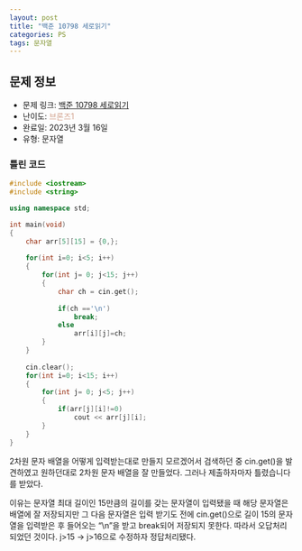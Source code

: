 ```yaml
---
layout: post
title: "백준 10798 세로읽기"
categories: PS
tags: 문자열
---
```


## 문제 정보
- 문제 링크: [백준 10798 세로읽기](https://www.acmicpc.net/problem/10798)
- 난이도: <span style="color:#D2A28D">브론즈1</span>
- 완료일: 2023년 3월 16일
- 유형: 문자열

### 틀린 코드

```C++
#include <iostream>
#include <string>

using namespace std;

int main(void)
{
	char arr[5][15] = {0,};
	
	for(int i=0; i<5; i++)
	{
		for(int j= 0; j<15; j++)
		{
			char ch = cin.get();
			
			if(ch =='\n')
				break;
			else
				arr[i][j]=ch;
		}
	}
	
	cin.clear();
	for(int i=0; i<15; i++)
	{
		for(int j= 0; j<5; j++)
		{
			if(arr[j][i]!=0)
				cout << arr[j][i];
		}
	}
}
```

2차원 문자 배열을 어떻게 입력받는대로 만들지 모르겠어서 검색하던 중 cin.get()을 발견하였고 원하던대로 2차원 문자 배열을 잘 만들었다. 그러나 제출하자마자 틀렸습니다를 받았다.

이유는 문자열 최대 길이인 15만큼의 길이를 갖는 문자열이 입력됐을 때 해당 문자열은 배열에 잘 저장되지만 그 다음 문자열은 입력 받기도 전에 cin.get()으로 길이 15의 문자열을 입력받은 후 들어오는 “\n”을 받고 break되어 저장되지 못한다. 따라서 오답처리되었던 것이다. j>15 → j>16으로 수정하자 정답처리됐다.
